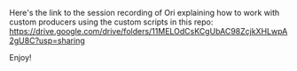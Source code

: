 Here's the link to the session recording of Ori explaining how to work with custom producers using the custom scripts in this repo:
https://drive.google.com/drive/folders/11MELOdCsKCgUbAC98ZcjkXHLwpA2gU8C?usp=sharing

Enjoy!
